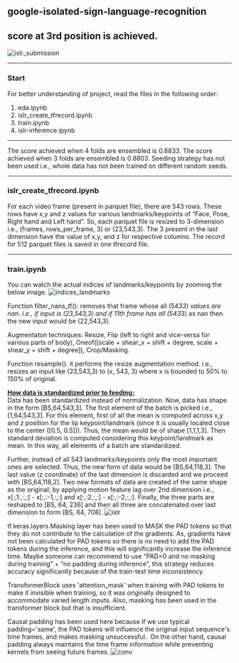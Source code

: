 ## google-isolated-sign-language-recognition
## score at 3rd position is achieved.
![islr_submission](https://github.com/bishnarender/google-isolated-sign-language-recognition/assets/49610834/0153ab28-cecb-4477-bf73-f09d1fb291bd)

-----
### Start 
For better understanding of project, read the files in the following order:
1. eda.ipynb 
2. islr_create_tfrecord.ipynb
3. train.ipynb
4. islr-inference.ipynb

-----
The score achieved when 4 folds are ensembled is 0.8833.
The score achieved when 3 folds are ensembled is 0.8803.
Seeding strategy has not been used i.e., whole data has not been trained on different random seeds.

-----
### islr_create_tfrecord.ipynb
For each video frame (present in parquet file), there are 543 rows. These rows have x,y and z values for various landmarks/keypoints of “Face, Pose, Right hand and Left hand”. So, each parquet file is resized to 3-dimension i.e., (frames, rows_per_frame, 3) or (23,543,3). The 3 present in the last dimension have the value of x,y, and z for respective columns.
The record for 512 parquet files is saved in one tfrecord file.

-----

### train.ipynb
You can watch the actual indices of landmarks/keypoints by zooming the below image.
![indices_landmarks](https://github.com/bishnarender/google-isolated-sign-language-recognition/assets/49610834/27abfba3-c39e-4ccb-848f-c251c97bf9fe)

Function filter_nans_tf(): removes that frame whose all (543*3) values are nan. i.e., if input is (23,543,3) and if 11th frame has all (543*3) as nan then the new input would be (22,543,3).

Augmentaton techniques: Resize, Flip (left to right and vice-versa for various parts of body), Oneof([scale + shear_x + shift + degree, scale + shear_y + shift + degree]), Crop/Masking.

Function resample(): it performs the resize augmentation method. i.e., resizes an input like (23,543,3) to (x, 543, 3) where x is bounded to 50% to 150% of original.

<b><u>How data is standardized prior to feeding:</u></b><br>
Data has been standardized instead of normalization. Now, data has shape in the form [BS,64,543,3]. The first element of the batch is picked i.e., [1,64,543,3]. For this element, first of all the mean is computed across x,y and z position for the lip keypoint/landmark (since it is usually located close to the center ([0.5, 0.5])). Thus, the mean would be of shape [1,1,1,3]. Then standard deviation is computed considering this keypoint/landmark as mean. In this way, all elements of a batch are standardized.

Further, instead of all 543 landmarks/keypoints only the most important ones are selected. Thus, the new form of data would be [BS,64,118,3]. The last value (z coordinate) of the last dimension is discarded and we proceed with [BS,64,118,2]. Two new formats of data are created of the same shape as the original; by applying motion feature lag over 2nd dimension i.e., x[:,1:,:,:] - x[:,:-1,:,:] and x[:,:2,:,:] - x[:,:-2,:,:]. Finally, the three parts are reshaped to [BS, 64, 236] and then all three are concatenated over last dimension to form [BS, 64, 708].
![islr](https://github.com/bishnarender/google-isolated-sign-language-recognition/assets/49610834/3a6eaaad-3a5e-4a0e-a3d0-3eb6bbd39038)

tf.keras.layers.Masking layer has been used to MASK the PAD tokens so that they do not contribute to the calculation of the gradients. As, gradients have not been calculated for PAD tokens so there is no need to add the PAD tokens during the inference, and this will significantly increase the inference time. Maybe someone can recommend to use “PAD=0 and no masking during training” + “no padding during inference”, this strategy reduces accuracy significantly because of the train-test time inconsistency.

TransformerBlock uses 'attention_mask' when training with PAD tokens to make it invisible when training, so it was originally designed to accommodate varied length inputs. Also, masking has been used in the transformer block but that is insufficient.

Causal padding has been used here because if we use typical padding='same', the PAD tokens will influence the original input sequence's time frames, and makes masking unsuccessful.  On the other hand, causal padding always maintains the time frame information while preventing kernels from seeing future frames.
![conv](https://github.com/bishnarender/google-isolated-sign-language-recognition/assets/49610834/69713a93-140c-43c3-888b-a7b3989ad3b7)
